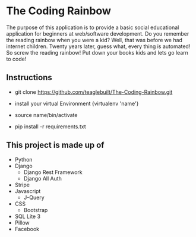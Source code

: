 # The Coding Rainbow

The purpose of this application is to provide a basic social educational application for beginners at web/software development. Do you remember the reading rainbow when you were a kid? Well, that was before we had internet children. Twenty years later, guess what, every thing is automated! So screw the reading rainbow! Put down your books kids and lets go learn to code!


## Instructions

+ git clone   https://github.com/teaglebuilt/The-Coding-Rainbow.git

+ install your virtual Environment {virtualenv 'name'}
+ source name/bin/activate
+ pip install -r requirements.txt


## This project is made up of
+ Python
+ Django
  - Django Rest Framework
  - Django All Auth
+ Stripe
+ Javascript
  - J-Query
+ CSS
  - Bootstrap
+ SQL Lite 3
+ Pillow
+ Facebook


